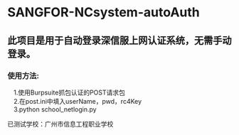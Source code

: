 # SANGFOR-NCsystem-autoAuth
## 此项目是用于自动登录深信服上网认证系统，无需手动登录。  
### 使用方法:  
&emsp;1.使用Burpsuite抓包认证的POST请求包  
&emsp;2.在post.ini中填入userName，pwd，rc4Key  
&emsp;3.python school_netlogin.py  
    
 已测试学校：广州市信息工程职业学校
